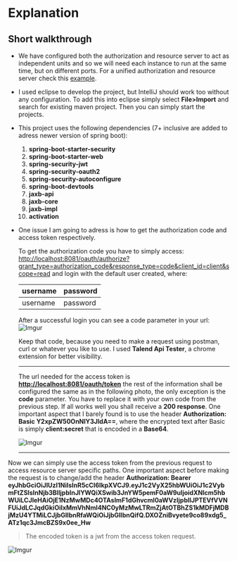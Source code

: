 # Explanation

## Short walkthrough

- We have configured both the authorization and resource server to act as independent units and so we will need each instance to run at the same time, but on different ports. For a unified authorization and resource server check this [example](https://github.com/BigTunaKahuna/spring-security-examples/tree/master/security).

- I used eclipse to develop the project, but IntelliJ should work too without any configuration. To add this into eclipse simply select **File>Import** and search for existing maven project. Then you can simply start the projects.

- This project uses the following dependencies (7+ inclusive are added to adress newer version of spring boot):

  1. **spring-boot-starter-security**
  2. **spring-boot-starter-web**
  3. **spring-security-jwt**
  4. **spring-security-oauth2**
  5. **spring-security-autoconfigure**
  6. **spring-boot-devtools**
  7. **jaxb-api**
  8. **jaxb-core**
  9. **jaxb-impl**
  10. **activation**

- One issue I am going to adress is how to get the authorization code and access token respectively.

  To get the authorization code you have to simply access: <http://localhost:8081/oauth/authorize?grant_type=authorization_code&response_type=code&client_id=client&scope=read> and login with the default user created, where:

  | username | password |
  | -------- | -------- |
  | username | password |

  After a successful login you can see a code parameter in your url:  
   ![Imgur](https://i.imgur.com/q0jgfsh.png)

  Keep that code, because you need to make a request using postman, curl or whatever you like to use. I used **Talend Api Tester**, a chrome extension for better visibility.

  ***

  The url needed for the access token is **<http://localhost:8081/oauth/token>** the rest of the information shall be configured the same as in the following photo, the only exception is the **code** parameter. You have to replace it with your own code from the previous step. If all works well you shall receive a **200 response**. One important aspect that I barely found is to use the header **Authorization: Basic Y2xpZW50OnNlY3JldA==**, where the encrypted text after Basic is simply **client:secret** that is encoded in a **Base64**.

  ![Imgur](https://i.imgur.com/F780Epk.png)

  ***

Now we can simply use the access token from the previous request to access resource server specific paths. One important aspect before making the request is to change/add the header
**Authorization: Bearer eyJhbGciOiJIUzI1NiIsInR5cCI6IkpXVCJ9.eyJ1c2VyX25hbWUiOiJ1c2VybmFtZSIsInNjb3BlIjpbInJlYWQiXSwib3JnYW5pemF0aW9uIjoidXNlcm5hbWUiLCJleHAiOjE1NzMwMDc4OTAsImF1dGhvcml0aWVzIjpbIlJPTEVfVVNFUiJdLCJqdGkiOiIxMmVhNmI4NC0yMzMwLTRmZjAtOTBhZS1kMDFjMDBjMzU4YTMiLCJjbGllbnRfaWQiOiJjbGllbnQifQ.DXOZniBvyete9co89xdg5_ATz1qc3JmcBZS9x0ee_Hw**

> The encoded token is a jwt from the access token request.

![Imgur](https://i.imgur.com/ODcWclf.png)
